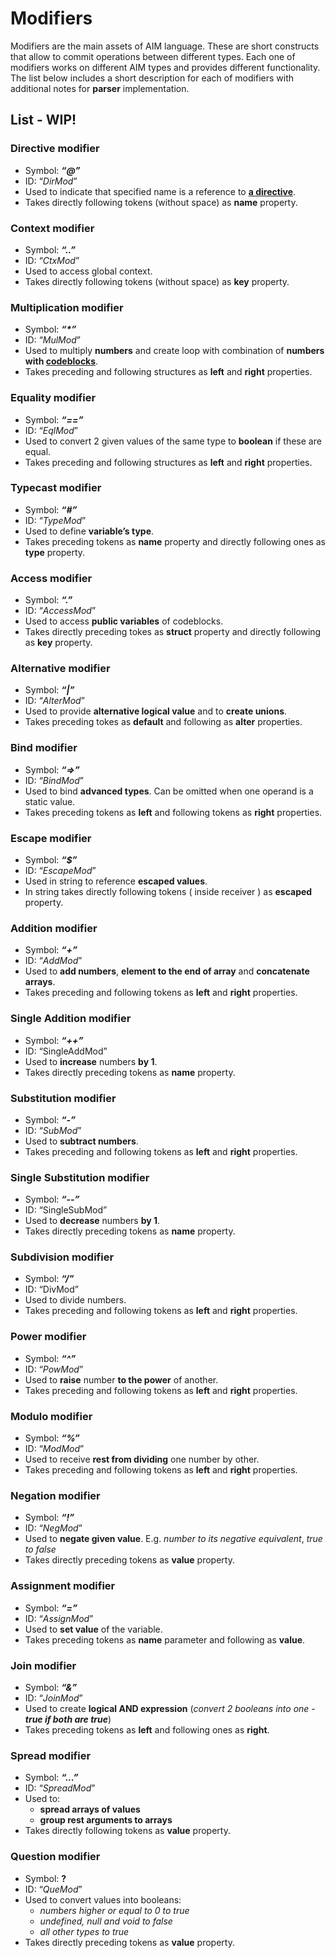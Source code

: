 # Modifiers

Modifiers are the main assets of AIM language. These are short constructs that allow to commit operations between different types. Each one of modifiers works on different AIM types and provides different functionality. The list below includes a short description for each of modifiers with additional notes for **parser** implementation.

## List - WIP!

### Directive modifier

- Symbol: ***“@”***
- ID: “*DirMod*”
- Used to indicate that specified name is a reference to [**a directive**](./directives.md).
- Takes directly following tokens (without space) as **name** property.

### Context modifier

- Symbol: ***“..”***
- ID: “*CtxMod*”
- Used to access global context.
- Takes directly following tokens (without space) as **key** property.

### Multiplication modifier 

- Symbol: ***“\*”***
- ID: “*MulMod*”
- Used to multiply **numbers** and create loop with combination of **numbers with [codeblocks](./advancedtypes.md)**.
- Takes preceding and following structures as **left** and **right** properties.

### Equality modifier

- Symbol: ***“==”***
- ID: “*EqlMod*”
- Used to convert 2 given values of the same type to **boolean** if these are equal.
- Takes preceding and following structures as **left** and **right** properties.

### Typecast modifier

- Symbol: ***“#”***
- ID: “*TypeMod*”
- Used to define **variable’s type**.
- Takes preceding tokens as **name** property and directly following ones as **type** property.

### Access modifier

- Symbol: ***“.”***
- ID: “*AccessMod*”
- Used to access  **public variables** of codeblocks.
- Takes directly preceding tokes as **struct** property and directly following as **key** property.

### Alternative modifier

- Symbol: ***“|”***
- ID: “*AlterMod*”
- Used to provide **alternative logical value** and to **create unions**.
- Takes preceding tokes as **default** and following as **alter** properties.

### Bind modifier

* Symbol: ***“=>”***
* ID: “*BindMod*”
* Used to bind **advanced types**. Can be omitted when one operand is a static value.
* Takes preceding tokens as **left** and following tokens as **right** properties.

### Escape modifier

* Symbol: ***“$”***
* ID: “*EscapeMod*”
* Used in string to reference **escaped values**.
* In string takes directly following tokens ( inside receiver ) as **escaped** property.

### Addition modifier

* Symbol: ***“+”***
* ID: “*AddMod*”
* Used to **add numbers**, **element to the end of array** and **concatenate arrays**.
* Takes preceding and following tokens as **left** and **right** properties.

### Single Addition modifier

- Symbol: ***“++”***
- ID: “SingleAddMod”
- Used to **increase** numbers **by 1**.
- Takes directly preceding tokens as **name** property.

### Substitution modifier

* Symbol: ***“-”***
* ID: “*SubMod*”
* Used to **subtract numbers**.
* Takes preceding and following tokens as **left** and **right** properties.

### Single Substitution modifier

* Symbol: ***“--”***
* ID: “SingleSubMod”
* Used to **decrease** numbers **by 1**.
* Takes directly preceding tokens as **name** property.

### Subdivision modifier

* Symbol: ***“/”***
* ID: “DivMod”
* Used to divide numbers.
* Takes preceding and following tokens as **left** and **right** properties.

### Power modifier

* Symbol: ***“^”***
* ID: “*PowMod*”
* Used to **raise** number **to the power** of another.
* Takes preceding and following tokens as **left** and **right** properties.

### Modulo modifier

* Symbol: ***“%”***
* ID: “*ModMod*”
* Used to receive **rest from dividing** one number by other.
* Takes preceding and following tokens as **left** and **right** properties.

### Negation modifier

* Symbol: ***“!”***
* ID: “*NegMod*”
* Used to **negate given value**. E.g. *number to its negative equivalent*, *true to false*
* Takes directly preceding tokens as **value** property.

### Assignment modifier

* Symbol: ***“=”***
* ID: “*AssignMod*”
* Used to **set value** of the variable.
* Takes preceding tokens as **name** parameter and following as **value**.

### Join modifier

* Symbol: ***“&”***
* ID: “*JoinMod*”
* Used to create **logical AND expression** (*convert 2 booleans into one - **true if both are true***)
* Takes preceding tokens as **left** and following ones as **right**.

### Spread modifier

* Symbol: ***“...”***
* ID: “*SpreadMod*”
* Used to:
  - **spread arrays of values**
  - **group rest arguments to arrays**
* Takes directly following tokens as **value** property.

### Question modifier

* Symbol: **?**
* ID: “*QueMod*”
* Used to convert values into booleans:
  - *numbers higher or equal to 0 to true*
  - *undefined, null and void to false*
  - *all other types to true*
* Takes directly preceding tokens as **value** property.

